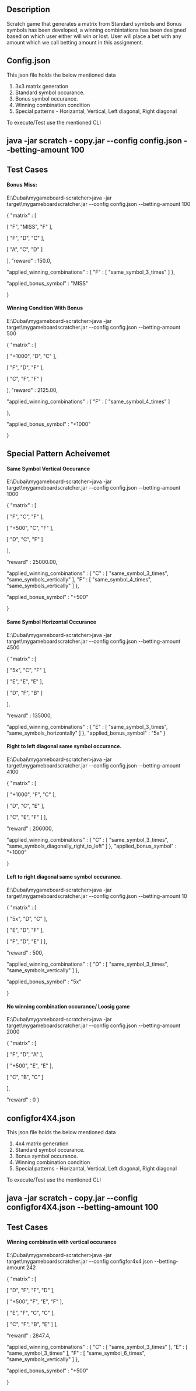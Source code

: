 ## Description
Scratch game that generates a matrix from Standard symbols and Bonus symbols has been developed, a winning combintations has been designed based on which user either will win or lost. User will place a bet with any amount which we call betting amount in this assignment.

## Config.json

This json file holds the below mentioned data
1) 3x3 matrix generation
2) Standard symbol occurance.
3) Bonus symbol occurance.
4) Winning combination condition
5) Special patterns - Horizantal, Vertical, Left diagonal, Right diagonal

To execute/Test use the mentioned CLI

## java -jar scratch - copy.jar --config config.json --betting-amount 100

## Test Cases

#### Bonus Miss:

E:\Dubai\mygameboard-scratcher>java -jar target\mygameboardscratcher.jar --config config.json --betting-amount 100

{
  "matrix" : 
[ 

[ "F", "MISS", "F" ], 

[ "F", "D", "C" ],

 [ "A", "C", "D" ] 
 
],
  "reward" : 150.0,
  
  "applied_winning_combinations" : {
    "F" : [ "same_symbol_3_times" ]
  },
  
  "applied_bonus_symbol" : "MISS"
  
}

#### Winning Condition With Bonus

E:\Dubai\mygameboard-scratcher>java -jar target\mygameboardscratcher.jar --config config.json --betting-amount 500

{
  "matrix" : [ 
  
[ "+1000", "D", "C" ], 

[ "F", "D", "F" ], 

[ "C", "F", "F" ]

 ],
  "reward" : 2125.00,
  
  "applied_winning_combinations" : 
  {
    "F" : [ "same_symbol_4_times" ]
    
  },
  
  "applied_bonus_symbol" : "+1000"
  
}
## Special Pattern Acheivemet

#### Same Symbol Vertical Occurance

E:\Dubai\mygameboard-scratcher>java -jar target\mygameboardscratcher.jar --config config.json --betting-amount 1000

{
  "matrix" : [
  
 [ "F", "C", "F" ],
 
 [ "+500", "C", "F" ], 
 
[ "D", "C", "F" ] 

],

  "reward" : 25000.00,
  
  "applied_winning_combinations" : {
    "C" : [ "same_symbol_3_times", "same_symbols_vertically" ],
    "F" : [ "same_symbol_4_times", "same_symbols_vertically" ]
  },
  
  "applied_bonus_symbol" : "+500"
  
}

#### Same Symbol Horizontal Occurance

E:\Dubai\mygameboard-scratcher>java -jar target\mygameboardscratcher.jar --config config.json --betting-amount 4500

{
  "matrix" : [ 
  
[ "5x", "C", "F" ],

 [ "E", "E", "E" ],
 
 [ "D", "F", "B" ] 
 
],

  "reward" : 135000,
  
  "applied_winning_combinations" : {
    "E" : [ "same_symbol_3_times", "same_symbols_horizontally" ]
  },
  "applied_bonus_symbol" : "5x"
}


#### Right to left diagonal same symbol occurance.

E:\Dubai\mygameboard-scratcher>java -jar target\mygameboardscratcher.jar --config config.json --betting-amount 4100

{
  "matrix" : [ 
  
[ "+1000", "F", "C" ],

 [ "D", "C", "E" ], 
 
[ "C", "E", "F" ] ],


  "reward" : 206000,
  
  "applied_winning_combinations" : {
    "C" : [ "same_symbol_3_times", "same_symbols_diagonally_right_to_left" ]
  },
  "applied_bonus_symbol" : "+1000"
  
}


#### Left to right diagonal same symbol occurance.

E:\Dubai\mygameboard-scratcher>java -jar target\mygameboardscratcher.jar --config config.json --betting-amount 10

{
  "matrix" : [ 
  
  [ "5x", "D", "C" ], 
  
  [ "E", "D", "F" ], 
  
  [ "F", "D", "E" ]
  ],
  
  "reward" : 500,
  
  "applied_winning_combinations" : {
    "D" : [ "same_symbol_3_times", "same_symbols_vertically" ]
  },
  
  "applied_bonus_symbol" : "5x"
  
}

#### No winning combination occurance/ Loosig game

E:\Dubai\mygameboard-scratcher>java -jar target\mygameboardscratcher.jar --config config.json --betting-amount 2000

{
  "matrix" : [
  
 [ "F", "D", "A" ],
 
 [ "+500", "E", "E" ],
 
 [ "C", "B", "C" ]
 
 ],
 
  "reward" : 0
}






## configfor4X4.json

This json file holds the below mentioned data
1) 4x4 matrix generation
2) Standard symbol occurance.
3) Bonus symbol occurance.
4) Winning combination condition
5) Special patterns - Horizantal, Vertical, Left diagonal, Right diagonal

To execute/Test use the mentioned CLI

## java -jar scratch - copy.jar --config configfor4X4.json --betting-amount 100

## Test Cases

#### Winning combinatin with vertical occurance

E:\Dubai\mygameboard-scratcher>java -jar target\mygameboardscratcher.jar  --config configfor4x4.json --betting-amount 242

{
  "matrix" : [
  
  [ "D", "F", "F", "D" ],
  
  [ "+500", "F", "E", "F" ], 
  
  [ "E", "F", "C", "C" ], 
  
  [ "C", "F", "B", "E" ] ],
  
  "reward" : 2847.4,
  
  "applied_winning_combinations" : {
    "C" : [ "same_symbol_3_times" ],
    "E" : [ "same_symbol_3_times" ],
    "F" : [ "same_symbol_6_times", "same_symbols_vertically" ]
  },
  
  "applied_bonus_symbol" : "+500"
  
}









